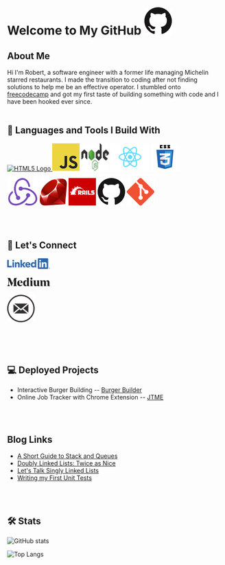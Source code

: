 # Welcome to My GitHub ![GitHub Logo](assets/images/github.png)

## About Me

Hi I'm Robert, a software engineer with a former life managing Michelin starred restaurants. I made the transition to coding after not finding solutions to help me be an effective operator. I stumbled onto [freecodecamp](https://www.freecodecamp.org/) and got my first taste of building something with code and I have been hooked ever since.
<br>
<br>

## 🧰 Languages and Tools I Build With

<a href="http://www.w3.org/html/logo/">
<img src="https://www.w3.org/html/logo/badge/html5-badge-h-solo.png" width="63" height="64" alt="HTML5 Logo" title="HTML5 Powered">
</a>
<a href=""><img  src="assets/images/JavaScript-logo.png" alt="JS"></a>
<a href=""><img height='64px' width='64px' src="./assets/images/nodejs-new-pantone-black.svg" alt="Node.js"></a>
<a href=""><img height='64px' src="assets/images/React-icon.svg" alt="React"></a>
<a href=""><img height='64px' src="assets/images/css3.svg" alt="CSS3"></a>

<a href=""><img height='64px' src="assets/images/redux.png" alt="Redux"></a>
<a href=""><img height='64px' src="assets/images/ruby.png" alt="Ruby"></a>
<a href=""><img height='64px' src="assets/images/rails.png" alt="Rails"></a>
<a href=""><img src="assets/images/GitHub-Mark-64px.png" alt="GitHub"></a>
<a href=""><img src="assets/images/git.png" alt="Git"></a>

<br>
<br>

## 📣 Let's Connect

<a href="https://www.linkedin.com/in/robert-keller-dev/"><img src="assets/images/linkedin.jpg" alt="LinkedIn Icon"></a>
<br>
<br>
<a href="https://medium.com/@robert.keller22"><img src="assets/images/medium.png" alt="Medium Icon"></a>
<br>
<br>
<a href="mailto: robert.keller22@gmail.com"><img src="assets/images/email.png" alt="Email Icon"></a>
<br>
<br>

<br>
<br>

## 💻 Deployed Projects

-  Interactive Burger Building --
   [Burger Builder](https://react---burger-builder.web.app/)
-  Online Job Tracker with Chrome Extension --
   [JTME](https://jtme-8027c.web.app/)

<br>
<br>

## Blog Links

-  [A Short Guide to Stack and Queues](https://medium.com/@robert.keller22/a-short-guide-to-stacks-queues-459f8df2081b)
-  [Doubly Linked Lists: Twice as Nice](https://medium.com/javascript-in-plain-english/twice-as-nice-doubly-linked-lists-c7421b9e4f16)
-  [Let's Talk Singly Linked Lists](https://medium.com/javascript-in-plain-english/lets-talk-singly-linked-lists-29fe52a93410)
-  [Writing my First Unit Tests](https://medium.com/@robert.keller22/my-first-unit-test-also-my-second-and-third-9615f428d1fe)

<br>
<br>

## 🛠 Stats

![GitHub stats](https://github-readme-stats.vercel.app/api?username=MisterRK&show_icons=true&theme=dracula)

![Top Langs](https://github-readme-stats.vercel.app/api/top-langs/?username=MisterRK&theme=dracula)

<!--
**MisterRK/MisterRK** is a ✨ _special_ ✨ repository because its `README.md` (this file) appears on your GitHub profile.

Here are some ideas to get you started:

- 🔭 I’m currently working on ...
- 🌱 I’m currently learning ...
- 👯 I’m looking to collaborate on ...
- 🤔 I’m looking for help with ...
- 💬 Ask me about ...
- 📫 How to reach me: ...
- 😄 Pronouns: ...
- ⚡ Fun fact: ...
-->

